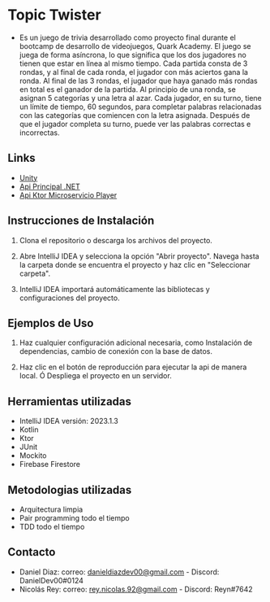 # Topic Twister

* Es un juego de trivia desarrollado como proyecto final durante el bootcamp  de desarrollo de videojuegos, Quark Academy.
El juego se juega de forma asíncrona, lo que significa que los dos jugadores no tienen que estar en línea al mismo tiempo. Cada partida consta de 3 rondas, y al final de cada ronda, el jugador con más aciertos gana la ronda. Al final de las 3 rondas, el jugador que haya ganado más rondas en total es el ganador de la partida.
Al principio de una ronda, se asignan 5 categorías y una letra al azar. Cada jugador, en su turno, tiene un límite de tiempo, 60 segundos, para completar palabras relacionadas con las categorías que comiencen con la letra asignada. Después de que el jugador completa su turno, puede ver las palabras correctas e incorrectas.

## Links
* [Unity ](https://gitlab.com/topictwisterequipo14/topictwisterquark)
* [Api Principal .NET](https://gitlab.com/topictwisterequipo14/apitopictwisternet)
* [Api Ktor Microservicio Player](https://gitlab.com/topictwisterequipo14/kotlintopictwisterktor)

## Instrucciones de Instalación

1. Clona el repositorio o descarga los archivos del proyecto.

2. Abre IntelliJ IDEA y selecciona la opción "Abrir proyecto". Navega hasta la carpeta donde se encuentra el proyecto y haz clic en "Seleccionar carpeta".

3. IntelliJ IDEA importará automáticamente las bibliotecas y configuraciones del proyecto.

## Ejemplos de Uso

1. Haz cualquier configuración adicional necesaria, como Instalación de dependencias, cambio de conexión con la base de datos.

2. Haz clic en el botón de reproducción para ejecutar la api de manera local.
   Ó Despliega el proyecto en un servidor. 

## Herramientas utilizadas
* IntelliJ IDEA versión: 2023.1.3
* Kotlin
* Ktor
* JUnit
* Mockito
* Firebase Firestore

## Metodologias utilizadas
* Arquitectura limpia
* Pair programming todo el tiempo
* TDD todo el tiempo

## Contacto

* Daniel Diaz: correo: danieldiazdev00@gmail.com - Discord: DanielDev00#0124
* Nicolás Rey: correo: rey.nicolas.92@gmail.com - Discord: Reyn#7642



